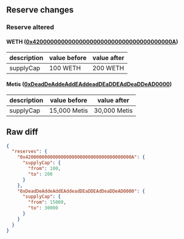 ## Reserve changes

### Reserve altered

#### WETH ([0x420000000000000000000000000000000000000A](https://andromeda-explorer.metis.io/address/0x420000000000000000000000000000000000000A))

| description | value before | value after |
| --- | --- | --- |
| supplyCap | 100 WETH | 200 WETH |


#### Metis ([0xDeadDeAddeAddEAddeadDEaDDEAdDeaDDeAD0000](https://andromeda-explorer.metis.io/address/0xDeadDeAddeAddEAddeadDEaDDEAdDeaDDeAD0000))

| description | value before | value after |
| --- | --- | --- |
| supplyCap | 15,000 Metis | 30,000 Metis |


## Raw diff

```json
{
  "reserves": {
    "0x420000000000000000000000000000000000000A": {
      "supplyCap": {
        "from": 100,
        "to": 200
      }
    },
    "0xDeadDeAddeAddEAddeadDEaDDEAdDeaDDeAD0000": {
      "supplyCap": {
        "from": 15000,
        "to": 30000
      }
    }
  }
}
```